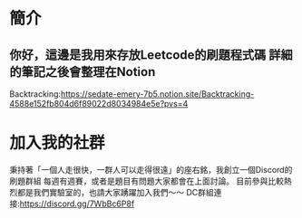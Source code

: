 # 簡介
你好，這邊是我用來存放Leetcode的刷題程式碼
詳細的筆記之後會整理在Notion
---
Backtracking:https://sedate-emery-7b5.notion.site/Backtracking-4588e152fb804d6f89022d8034984e5e?pvs=4

# 加入我的社群
秉持著「一個人走很快，一群人可以走得很遠」的座右銘，我創立一個Discord的刷題群組
每週有週賽，或者是題目有問題大家都會在上面討論。
目前參與比較熱烈都是我們實驗室的，也請大家踴躍加入我們～～
DC群組連接:https://discord.gg/7WbBc6P8f
